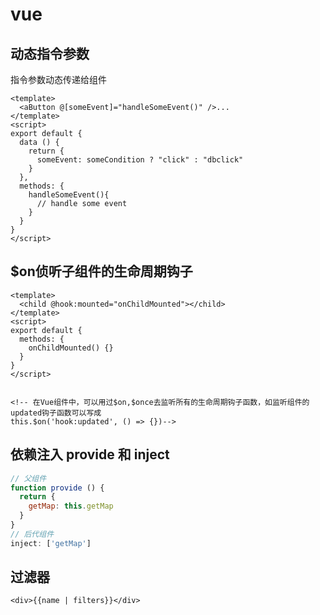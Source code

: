 # vue

## 动态指令参数
指令参数动态传递给组件
```vue
<template>
  <aButton @[someEvent]="handleSomeEvent()" />...
</template>
<script>
export default {
  data () {
    return {
      someEvent: someCondition ? "click" : "dbclick"
    }
  },
  methods: {
    handleSomeEvent(){
      // handle some event
    }
  } 
}
</script>
```


## $on侦听子组件的生命周期钩子
```vue
<template>
  <child @hook:mounted="onChildMounted"></child>
</template>
<script>
export default {
  methods: {
    onChildMounted() {}
  }
}
</script>


<!-- 在Vue组件中，可以用过$on,$once去监听所有的生命周期钩子函数，如监听组件的updated钩子函数可以写成
this.$on('hook:updated', () => {})-->
```

## 依赖注入 provide 和 inject
```javascript
// 父组件
function provide () {
  return {
    getMap: this.getMap
  }
}
// 后代组件
inject: ['getMap']
```

## 过滤器
```vue
<div>{{name | filters}}</div>
```



